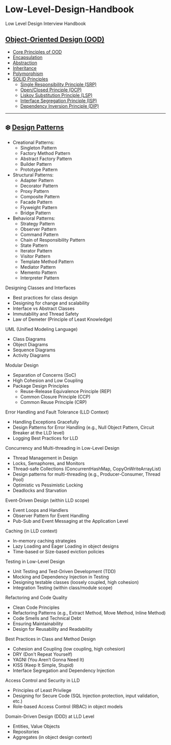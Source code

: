 # Low-Level-Design-Handbook

Low Level Design Interview Handbook

## [Object-Oriented Design (OOD)](📂%20ObjectOrientedDesign/📜%20README.md#object-oriented-design-ood)

- [Core Principles of OOD](📂%20ObjectOrientedDesign/📜%20README.md#core-principles-of-object-oriented-design-ood)
- [Encapsulation](📂%20ObjectOrientedDesign/📜%20README.md#encapsulation)
- [Abstraction](📂%20ObjectOrientedDesign/📜%20README.md#abstraction)
- [Inheritance](📂%20ObjectOrientedDesign/📜%20README.md#inheritance)
- [Polymorphism](📂%20ObjectOrientedDesign/📜%20README.md#polymorphism)
- [SOLID Principles](📂%20ObjectOrientedDesign/📂%20SolidPrinciples/SolidPrinciples.md#solid-principles)
  - [Single Responsibility Principle (SRP)](📂%20ObjectOrientedDesign/📂%20SolidPrinciples/SingleResponsibilityPrinciple.md#single-reponsibility-principle-srp)
  - [Open/Closed Principle (OCP)](📂%20ObjectOrientedDesign/📂%20SolidPrinciples/OpenClosedPrinciple.md#open-closed-principle-ocp)
  - [Liskov Substitution Principle (LSP)](📂%20ObjectOrientedDesign/📂%20SolidPrinciples/LiskovSubstitutionPrinciple.md#liskov-substitution-principle-lsp)
  - [Interface Segregation Principle (ISP)](📂%20ObjectOrientedDesign/📂%20SolidPrinciples/InterfaceSegregationPrinciple.md#interface-segregation-principle)
  - [Dependency Inversion Principle (DIP)](📂%20ObjectOrientedDesign/📂%20SolidPrinciples/DependencyInversionPrinciple.md#dependency-inversion-principle-dip)

<hr>

## ❄️ [Design Patterns](DesignPatterns/DesignPatterns.md#design-patterns)
- Creational Patterns:
  - Singleton Pattern
  - Factory Method Pattern
  - Abstract Factory Pattern
  - Builder Pattern
  - Prototype Pattern
- Structural Patterns:
  - Adapter Pattern
  - Decorator Pattern
  - Proxy Pattern
  - Composite Pattern
  - Facade Pattern
  - Flyweight Pattern
  - Bridge Pattern
- Behavioral Patterns:
  - Strategy Pattern
  - Observer Pattern
  - Command Pattern
  - Chain of Responsibility Pattern
  - State Pattern
  - Iterator Pattern
  - Visitor Pattern
  - Template Method Pattern
  - Mediator Pattern
  - Memento Pattern
  - Interpreter Pattern

Designing Classes and Interfaces

- Best practices for class design
- Designing for change and scalability
- Interface vs Abstract Classes
- Immutability and Thread Safety
- Law of Demeter (Principle of Least Knowledge)

UML (Unified Modeling Language)

- Class Diagrams
- Object Diagrams
- Sequence Diagrams
- Activity Diagrams

Modular Design

- Separation of Concerns (SoC)
- High Cohesion and Low Coupling
- Package Design Principles
  - Reuse-Release Equivalence Principle (REP)
  - Common Closure Principle (CCP)
  - Common Reuse Principle (CRP)

Error Handling and Fault Tolerance (LLD Context)

- Handling Exceptions Gracefully
- Design Patterns for Error Handling (e.g., Null Object Pattern, Circuit Breaker at the LLD level)
- Logging Best Practices for LLD

Concurrency and Multi-threading in Low-Level Design

- Thread Management in Design
- Locks, Semaphores, and Monitors
- Thread-safe Collections (ConcurrentHashMap, CopyOnWriteArrayList)
- Design patterns for multi-threading (e.g., Producer-Consumer, Thread Pool)
- Optimistic vs Pessimistic Locking
- Deadlocks and Starvation

Event-Driven Design (within LLD scope)

- Event Loops and Handlers
- Observer Pattern for Event Handling
- Pub-Sub and Event Messaging at the Application Level

Caching (in LLD context)

- In-memory caching strategies
- Lazy Loading and Eager Loading in object designs
- Time-based or Size-based eviction policies

Testing in Low-Level Design

- Unit Testing and Test-Driven Development (TDD)
- Mocking and Dependency Injection in Testing
- Designing testable classes (loosely coupled, high cohesion)
- Integration Testing (within class/module scope)

Refactoring and Code Quality

- Clean Code Principles
- Refactoring Patterns (e.g., Extract Method, Move Method, Inline Method)
- Code Smells and Technical Debt
- Ensuring Maintainability
- Design for Reusability and Readability

Best Practices in Class and Method Design

- Cohesion and Coupling (low coupling, high cohesion)
- DRY (Don't Repeat Yourself)
- YAGNI (You Aren’t Gonna Need It)
- KISS (Keep It Simple, Stupid)
- Interface Segregation and Dependency Injection

Access Control and Security in LLD

- Principles of Least Privilege
- Designing for Secure Code (SQL Injection protection, input validation, etc.)
- Role-based Access Control (RBAC) in object models

Domain-Driven Design (DDD) at LLD Level

- Entities, Value Objects
- Repositories
- Aggregates (in object design context)
